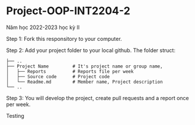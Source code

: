 # Project-OOP-INT2204-2
Năm học 2022-2023 học kỳ II

Step 1: Fork this responsitory to your computer.

Step 2: Add your project folder to your local github. The folder struct: 

```
├── ..
├── Project Name         # It's project name or group name,
│   ├── Reports          # Reports file per week
│   ├── Source code      # Project code
│   └── Readme.md        # Member name, Project description
└── ..
```

Step 3: You will develop the project, create pull requests and a report once per week.


Testing
